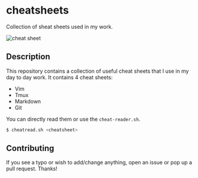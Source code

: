 # cheatsheets
Collection of sheat sheets used in my work.

![cheat sheet](http://www.ew.com/sites/default/files/styles/tout_image_612x380/public/i/2016/03/24/archer_0.jpg?itok=ocAPtRPu "Cheat Sheets")

## Description
This repository contains a collection of useful cheat sheets that I use in my
day to day work. It contains 4 cheat sheets:
* Vim
* Tmux
* Markdown
* Git

You can directly read them or use the `cheat-reader.sh`.

```bash
$ cheatread.sh <cheatsheet>
```

## Contributing
If you see a typo or wish to add/change anything, open an issue or pop up a pull
request. Thanks!

